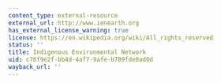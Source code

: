 ```yaml
---
content_type: external-resource
external_url: http://www.ienearth.org
has_external_license_warning: true
license: https://en.wikipedia.org/wiki/All_rights_reserved
status: ''
title: Indigenous Environmental Network
uid: c76f9e2f-bb4d-4af7-9afe-b789fde0ad0d
wayback_url: ''
---
```

